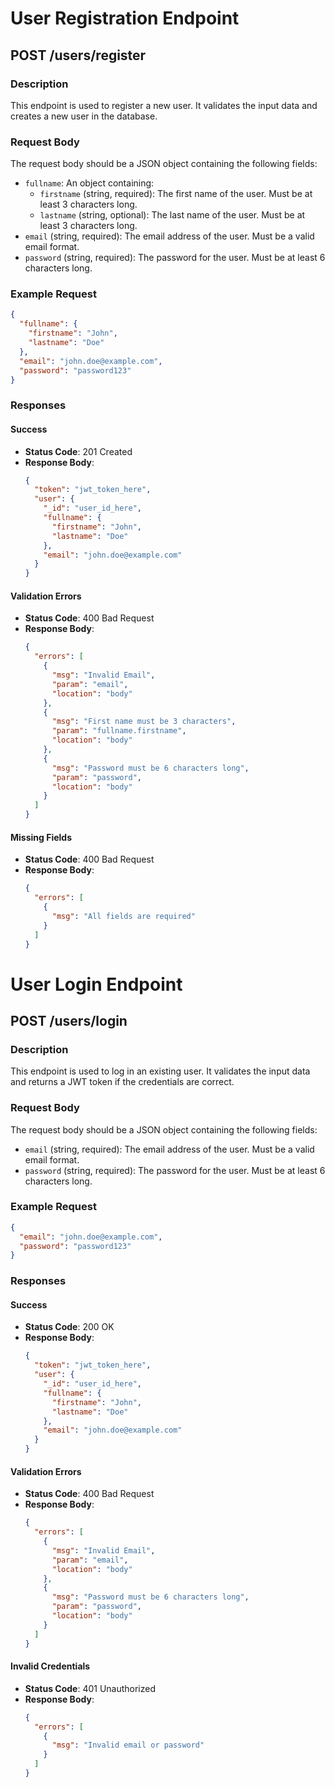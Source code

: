 # User Registration Endpoint

## POST /users/register

### Description
This endpoint is used to register a new user. It validates the input data and creates a new user in the database.

### Request Body
The request body should be a JSON object containing the following fields:
- `fullname`: An object containing:
  - `firstname` (string, required): The first name of the user. Must be at least 3 characters long.
  - `lastname` (string, optional): The last name of the user. Must be at least 3 characters long.
- `email` (string, required): The email address of the user. Must be a valid email format.
- `password` (string, required): The password for the user. Must be at least 6 characters long.

### Example Request
```json
{
  "fullname": {
    "firstname": "John",
    "lastname": "Doe"
  },
  "email": "john.doe@example.com",
  "password": "password123"
}
```

### Responses

#### Success
- **Status Code**: 201 Created
- **Response Body**:
  ```json
  {
    "token": "jwt_token_here",
    "user": {
      "_id": "user_id_here",
      "fullname": {
        "firstname": "John",
        "lastname": "Doe"
      },
      "email": "john.doe@example.com"
    }
  }
  ```

#### Validation Errors
- **Status Code**: 400 Bad Request
- **Response Body**:
  ```json
  {
    "errors": [
      {
        "msg": "Invalid Email",
        "param": "email",
        "location": "body"
      },
      {
        "msg": "First name must be 3 characters",
        "param": "fullname.firstname",
        "location": "body"
      },
      {
        "msg": "Password must be 6 characters long",
        "param": "password",
        "location": "body"
      }
    ]
  }
  ```

#### Missing Fields
- **Status Code**: 400 Bad Request
- **Response Body**:
  ```json
  {
    "errors": [
      {
        "msg": "All fields are required"
      }
    ]
  }
  ```

# User Login Endpoint

## POST /users/login

### Description
This endpoint is used to log in an existing user. It validates the input data and returns a JWT token if the credentials are correct.

### Request Body
The request body should be a JSON object containing the following fields:
- `email` (string, required): The email address of the user. Must be a valid email format.
- `password` (string, required): The password for the user. Must be at least 6 characters long.

### Example Request
```json
{
  "email": "john.doe@example.com",
  "password": "password123"
}
```

### Responses

#### Success
- **Status Code**: 200 OK
- **Response Body**:
  ```json
  {
    "token": "jwt_token_here",
    "user": {
      "_id": "user_id_here",
      "fullname": {
        "firstname": "John",
        "lastname": "Doe"
      },
      "email": "john.doe@example.com"
    }
  }
  ```

#### Validation Errors
- **Status Code**: 400 Bad Request
- **Response Body**:
  ```json
  {
    "errors": [
      {
        "msg": "Invalid Email",
        "param": "email",
        "location": "body"
      },
      {
        "msg": "Password must be 6 characters long",
        "param": "password",
        "location": "body"
      }
    ]
  }
  ```

#### Invalid Credentials
- **Status Code**: 401 Unauthorized
- **Response Body**:
  ```json
  {
    "errors": [
      {
        "msg": "Invalid email or password"
      }
    ]
  }
  ```
